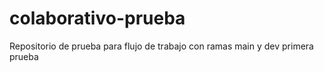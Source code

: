 # colaborativo-prueba
Repositorio de prueba para flujo de trabajo con ramas main y dev
primera prueba